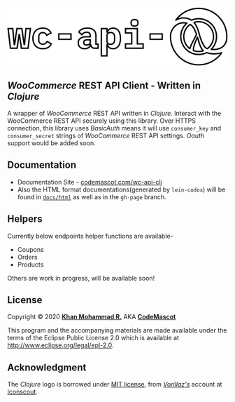 <p align="center"><a href="https://codemascot.com" target="_blank"><img src="https://raw.githubusercontent.com/codemascot/wc-api-clj/master/img/logo.svg" width="600"></a></p>

## *WooCommerce* REST API Client - Written in *Clojure*
A wrapper of *WooCommerce* REST API written in *Clojure*. Interact with the WooCommerce REST API securely using this library. Over HTTPS connection, this library uses *BasicAuth* means it will use `consumer_key` and `consumer_secret` strings of *WooCommerce* REST API settings. *Oauth* support would be added soon.

## Documentation
- Documentation Site - [codemascot.com/wc-api-clj](https://www.codemascot.com/wc-api-clj/)
- Also the HTML format documentations(generated by `lein-codox`) will be found in [`docs/html`](docs/html/) as well as in the `gh-page` branch. 

## Helpers
Currently below endpoints helper functions are available-
- Coupons
- Orders
- Products

Others are work in progress, will be available soon!

## License
Copyright © 2020 **[Khan Mohammad R.](https://www.codemascot.com/)** AKA **[CodeMascot](https://www.codemascot.com/)**

This program and the accompanying materials are made available under the terms of the Eclipse Public License 2.0 which is available at http://www.eclipse.org/legal/epl-2.0.

## Acknowledgment
The *Clojure* logo is borrowed under [MIT license](https://opensource.org/licenses/MIT), from *[Vorillaz's](https://iconscout.com/contributors/vorillaz/icons)* account at [Iconscout](https://iconscout.com).

